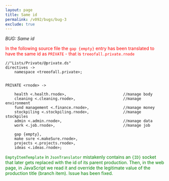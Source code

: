 ```yaml
---
layout: page
title: Same id
permalink: /v092/bugs/bug-3
exclude: true
---
```

_BUG: Same id_

<span style="color:red">In the following source file the ```gap {empty}``` entry has been translated to have the same id as ```PRIVATE``` - that is ```treeofall.private.rnode```</span>

```
//"Lists/Private/@private.ds"
directives -> 
	namespace <treeofall.private>;


PRIVATE <rnode> ->

	health <.health.rnode>, 						//manage body
	cleaning <.cleaning.rnode>,						//manage environment
	fund management <.finance.rnode>,				//manage money
	stockpiling <.stockpiling.rnode>,				//manage stockpiles
	admin <.admin.rnode>,							//manage data
	work <.job.rnode>,								//manage job

	gap {empty},
	make sure <.makeSure.rnode>,
	projects <.projects.rnode>,
	ideas <.ideas.rnode>;
```

<span style="color:green">```EmptyItemTemplate``` in ```JsonTranslator``` mistakenly contains an ```{ID}``` socket that later gets replaced with the id of its parent production. Then, in the web page, in JavaScript we read it and override the legitimate value of the production title (branch item). Issue has been fixed.</span>
